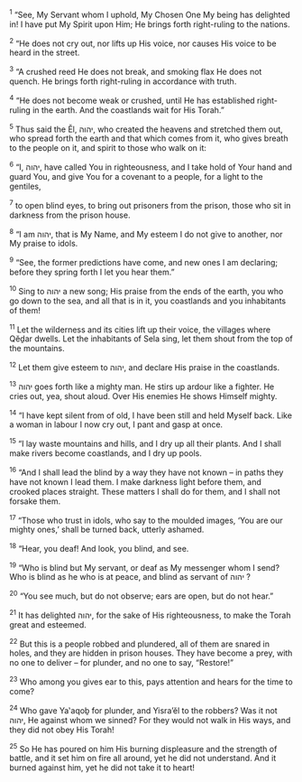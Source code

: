 <sup>1</sup> “See, My Servant whom I uphold, My Chosen One My being has delighted in! I have put My Spirit upon Him; He brings forth right-ruling to the nations.

<sup>2</sup> “He does not cry out, nor lifts up His voice, nor causes His voice to be heard in the street.

<sup>3</sup> “A crushed reed He does not break, and smoking flax He does not quench. He brings forth right-ruling in accordance with truth.

<sup>4</sup> “He does not become weak or crushed, until He has established right-ruling in the earth. And the coastlands wait for His Torah.”

<sup>5</sup> Thus said the Ĕl, יהוה, who created the heavens and stretched them out, who spread forth the earth and that which comes from it, who gives breath to the people on it, and spirit to those who walk on it:

<sup>6</sup> “I, יהוה, have called You in righteousness, and I take hold of Your hand and guard You, and give You for a covenant to a people, for a light to the gentiles,

<sup>7</sup> to open blind eyes, to bring out prisoners from the prison, those who sit in darkness from the prison house.

<sup>8</sup> “I am יהוה, that is My Name, and My esteem I do not give to another, nor My praise to idols.

<sup>9</sup> “See, the former predictions have come, and new ones I am declaring; before they spring forth I let you hear them.”

<sup>10</sup> Sing to יהוה a new song; His praise from the ends of the earth, you who go down to the sea, and all that is in it, you coastlands and you inhabitants of them!

<sup>11</sup> Let the wilderness and its cities lift up their voice, the villages where Qĕḏar dwells. Let the inhabitants of Sela sing, let them shout from the top of the mountains.

<sup>12</sup> Let them give esteem to יהוה, and declare His praise in the coastlands.

<sup>13</sup> יהוה goes forth like a mighty man. He stirs up ardour like a fighter. He cries out, yea, shout aloud. Over His enemies He shows Himself mighty.

<sup>14</sup> “I have kept silent from of old, I have been still and held Myself back. Like a woman in labour I now cry out, I pant and gasp at once.

<sup>15</sup> “I lay waste mountains and hills, and I dry up all their plants. And I shall make rivers become coastlands, and I dry up pools.

<sup>16</sup> “And I shall lead the blind by a way they have not known – in paths they have not known I lead them. I make darkness light before them, and crooked places straight. These matters I shall do for them, and I shall not forsake them.

<sup>17</sup> “Those who trust in idols, who say to the moulded images, ‘You are our mighty ones,’ shall be turned back, utterly ashamed.

<sup>18</sup> “Hear, you deaf! And look, you blind, and see.

<sup>19</sup> “Who is blind but My servant, or deaf as My messenger whom I send? Who is blind as he who is at peace, and blind as servant of יהוה ?

<sup>20</sup> “You see much, but do not observe; ears are open, but do not hear.”

<sup>21</sup> It has delighted יהוה, for the sake of His righteousness, to make the Torah great and esteemed.

<sup>22</sup> But this is a people robbed and plundered, all of them are snared in holes, and they are hidden in prison houses. They have become a prey, with no one to deliver – for plunder, and no one to say, “Restore!”

<sup>23</sup> Who among you gives ear to this, pays attention and hears for the time to come?

<sup>24</sup> Who gave Ya‛aqoḇ for plunder, and Yisra’ĕl to the robbers? Was it not יהוה, He against whom we sinned? For they would not walk in His ways, and they did not obey His Torah!

<sup>25</sup> So He has poured on him His burning displeasure and the strength of battle, and it set him on fire all around, yet he did not understand. And it burned against him, yet he did not take it to heart!

